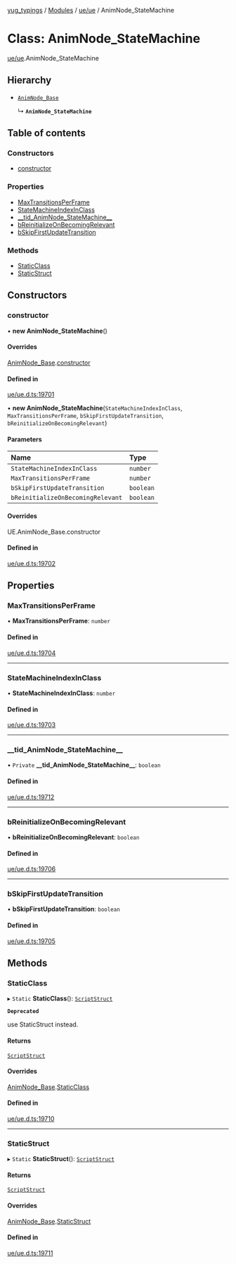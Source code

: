 [yug_typings](../README.md) / [Modules](../modules.md) / [ue/ue](../modules/ue_ue.md) / AnimNode\_StateMachine

# Class: AnimNode\_StateMachine

[ue/ue](../modules/ue_ue.md).AnimNode_StateMachine

## Hierarchy

- [`AnimNode_Base`](ue_ue.AnimNode_Base.md)

  ↳ **`AnimNode_StateMachine`**

## Table of contents

### Constructors

- [constructor](ue_ue.AnimNode_StateMachine.md#constructor)

### Properties

- [MaxTransitionsPerFrame](ue_ue.AnimNode_StateMachine.md#maxtransitionsperframe)
- [StateMachineIndexInClass](ue_ue.AnimNode_StateMachine.md#statemachineindexinclass)
- [\_\_tid\_AnimNode\_StateMachine\_\_](ue_ue.AnimNode_StateMachine.md#__tid_animnode_statemachine__)
- [bReinitializeOnBecomingRelevant](ue_ue.AnimNode_StateMachine.md#breinitializeonbecomingrelevant)
- [bSkipFirstUpdateTransition](ue_ue.AnimNode_StateMachine.md#bskipfirstupdatetransition)

### Methods

- [StaticClass](ue_ue.AnimNode_StateMachine.md#staticclass)
- [StaticStruct](ue_ue.AnimNode_StateMachine.md#staticstruct)

## Constructors

### constructor

• **new AnimNode_StateMachine**()

#### Overrides

[AnimNode_Base](ue_ue.AnimNode_Base.md).[constructor](ue_ue.AnimNode_Base.md#constructor)

#### Defined in

[ue/ue.d.ts:19701](https://github.com/YugMetaverse/yug_typings/blob/b7d9b19/ue/ue.d.ts#L19701)

• **new AnimNode_StateMachine**(`StateMachineIndexInClass`, `MaxTransitionsPerFrame`, `bSkipFirstUpdateTransition`, `bReinitializeOnBecomingRelevant`)

#### Parameters

| Name | Type |
| :------ | :------ |
| `StateMachineIndexInClass` | `number` |
| `MaxTransitionsPerFrame` | `number` |
| `bSkipFirstUpdateTransition` | `boolean` |
| `bReinitializeOnBecomingRelevant` | `boolean` |

#### Overrides

UE.AnimNode\_Base.constructor

#### Defined in

[ue/ue.d.ts:19702](https://github.com/YugMetaverse/yug_typings/blob/b7d9b19/ue/ue.d.ts#L19702)

## Properties

### MaxTransitionsPerFrame

• **MaxTransitionsPerFrame**: `number`

#### Defined in

[ue/ue.d.ts:19704](https://github.com/YugMetaverse/yug_typings/blob/b7d9b19/ue/ue.d.ts#L19704)

___

### StateMachineIndexInClass

• **StateMachineIndexInClass**: `number`

#### Defined in

[ue/ue.d.ts:19703](https://github.com/YugMetaverse/yug_typings/blob/b7d9b19/ue/ue.d.ts#L19703)

___

### \_\_tid\_AnimNode\_StateMachine\_\_

• `Private` **\_\_tid\_AnimNode\_StateMachine\_\_**: `boolean`

#### Defined in

[ue/ue.d.ts:19712](https://github.com/YugMetaverse/yug_typings/blob/b7d9b19/ue/ue.d.ts#L19712)

___

### bReinitializeOnBecomingRelevant

• **bReinitializeOnBecomingRelevant**: `boolean`

#### Defined in

[ue/ue.d.ts:19706](https://github.com/YugMetaverse/yug_typings/blob/b7d9b19/ue/ue.d.ts#L19706)

___

### bSkipFirstUpdateTransition

• **bSkipFirstUpdateTransition**: `boolean`

#### Defined in

[ue/ue.d.ts:19705](https://github.com/YugMetaverse/yug_typings/blob/b7d9b19/ue/ue.d.ts#L19705)

## Methods

### StaticClass

▸ `Static` **StaticClass**(): [`ScriptStruct`](ue_ue.ScriptStruct.md)

**`Deprecated`**

use StaticStruct instead.

#### Returns

[`ScriptStruct`](ue_ue.ScriptStruct.md)

#### Overrides

[AnimNode_Base](ue_ue.AnimNode_Base.md).[StaticClass](ue_ue.AnimNode_Base.md#staticclass)

#### Defined in

[ue/ue.d.ts:19710](https://github.com/YugMetaverse/yug_typings/blob/b7d9b19/ue/ue.d.ts#L19710)

___

### StaticStruct

▸ `Static` **StaticStruct**(): [`ScriptStruct`](ue_ue.ScriptStruct.md)

#### Returns

[`ScriptStruct`](ue_ue.ScriptStruct.md)

#### Overrides

[AnimNode_Base](ue_ue.AnimNode_Base.md).[StaticStruct](ue_ue.AnimNode_Base.md#staticstruct)

#### Defined in

[ue/ue.d.ts:19711](https://github.com/YugMetaverse/yug_typings/blob/b7d9b19/ue/ue.d.ts#L19711)
